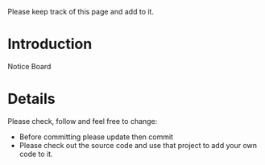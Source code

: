 Please keep track of this page and add to it.

# Introduction #

Notice Board


# Details #

Please check, follow and feel free to change:
  * Before committing please update then commit
  * Please check out the source code and use that project to add your own code to it.

